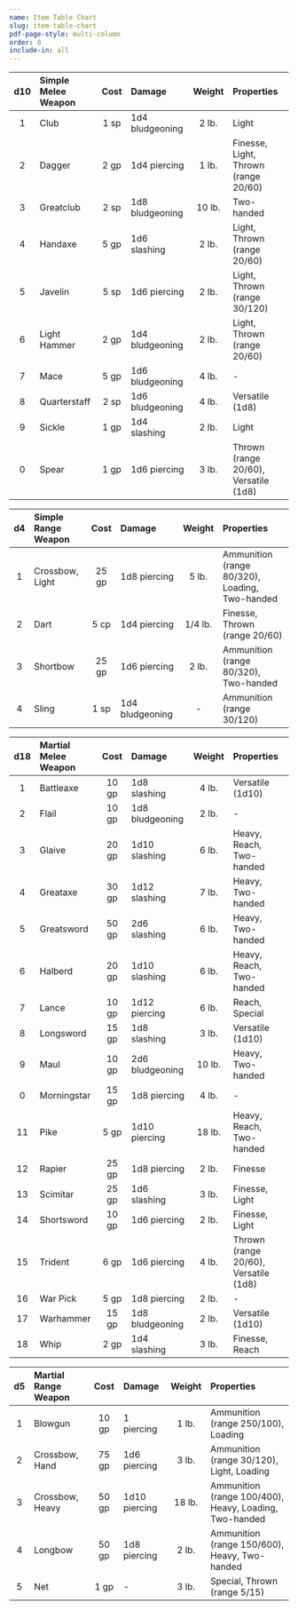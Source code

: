 ```yaml
---
name: Item Table Chart
slug: item-table-chart
pdf-page-style: multi-column
order: 8
include-in: all
---
```


| d10 | Simple Melee Weapon | Cost | Damage | Weight | Properties |
|:---:|:---|:---:|:---|:---:|:---|
| 1 | Club | 1 sp | 1d4 bludgeoning | 2 lb. | Light |
| 2 | Dagger | 2 gp | 1d4 piercing | 1 lb. | Finesse, Light, Thrown (range 20/60) |
| 3 | Greatclub | 2 sp | 1d8 bludgeoning | 10 lb. | Two-handed |
| 4 | Handaxe | 5 gp | 1d6 slashing | 2 lb. |Light, Thrown (range 20/60) |
| 5 | Javelin | 5 sp | 1d6 piercing | 2 lb. |Light, Thrown (range 30/120) |
| 6 | Light Hammer | 2 gp | 1d4 bludgeoning | 2 lb. |Light, Thrown (range 20/60) |
| 7 | Mace | 5 gp | 1d6 bludgeoning | 4 lb. | - |
| 8 | Quarterstaff | 2 sp | 1d6 bludgeoning | 4 lb. | Versatile (1d8) |
| 9 | Sickle | 1 gp | 1d4 slashing | 2 lb. | Light |
| 0 | Spear | 1 gp | 1d6 piercing | 3 lb. | Thrown (range 20/60), Versatile (1d8)|


| d4 | Simple Range Weapon | Cost | Damage | Weight | Properties |
|:---:|:---|:---:|:---|:---:|:---|
| 1 | Crossbow, Light | 25 gp | 1d8 piercing | 5 lb. | Ammunition (range 80/320), Loading, Two-handed |
| 2 | Dart | 5 cp | 1d4 piercing | 1/4 lb. | Finesse, Thrown (range 20/60) |
| 3 | Shortbow | 25 gp | 1d6 piercing | 2 lb. |  Ammunition (range 80/320), Two-handed |
| 4 | Sling | 1 sp | 1d4 bludgeoning | - | Ammunition (range 30/120) |


| d18 | Martial Melee Weapon | Cost | Damage | Weight | Properties |
|:---:|:---|:---:|:---|:---:|:---|
| 1 | Battleaxe | 10 gp | 1d8 slashing | 4 lb. | Versatile (1d10) |
| 2 | Flail | 10 gp | 1d8 bludgeoning | 2 lb. | - |
| 3 | Glaive | 20 gp | 1d10 slashing | 6 lb. | Heavy, Reach, Two-handed |
| 4 | Greataxe | 30 gp | 1d12 slashing | 7 lb. | Heavy, Two-handed |
| 5 | Greatsword | 50 gp | 2d6 slashing | 6 lb. | Heavy, Two-handed |
| 6 | Halberd | 20 gp | 1d10 slashing | 6 lb. | Heavy, Reach, Two-handed |
| 7 | Lance | 10 gp | 1d12 piercing | 6 lb. | Reach, Special |
| 8 | Longsword | 15 gp | 1d8 slashing | 3 lb. | Versatile (1d10) |
| 9 | Maul | 10 gp | 2d6 bludgeoning | 10 lb. | Heavy, Two-handed |
| 0 | Morningstar | 15 gp | 1d8 piercing | 4 lb. | - |
| 11 | Pike | 5 gp | 1d10 piercing | 18 lb. | Heavy, Reach, Two-handed |
| 12 | Rapier | 25 gp | 1d8 piercing | 2 lb. | Finesse |
| 13 | Scimitar | 25 gp | 1d6 slashing | 3 lb. | Finesse, Light |
| 14 | Shortsword | 10 gp | 1d6 piercing | 2 lb. | Finesse, Light |
| 15 | Trident | 6 gp | 1d6 piercing | 4 lb. | Thrown (range 20/60), Versatile (1d8) |
| 16 | War Pick | 5 gp | 1d8 piercing | 2 lb. | - |
| 17 | Warhammer | 15 gp | 1d8 bludgeoning | 2 lb. | Versatile (1d10) |
| 18 | Whip | 2 gp | 1d4 slashing | 3 lb. | Finesse, Reach |


| d5 | Martial Range Weapon | Cost | Damage | Weight | Properties |
|:---:|:---|:---:|:---|:---:|:---|
| 1 | Blowgun | 10 gp | 1 piercing | 1 lb. | Ammunition (range 250/100), Loading |
| 2 | Crossbow, Hand | 75 gp | 1d6 piercing | 3 lb. | Ammunition (range 30/120), Light, Loading |
| 3 | Crossbow, Heavy | 50 gp | 1d10 piercing | 18 lb. | Ammunition (range 100/400), Heavy, Loading, Two-handed |
| 4 | Longbow | 50 gp | 1d8 piercing | 2 lb. | Ammunition (range 150/600), Heavy, Two-handed |
| 5 | Net | 1 gp | - | 3 lb. | Special, Thrown (range 5/15) |